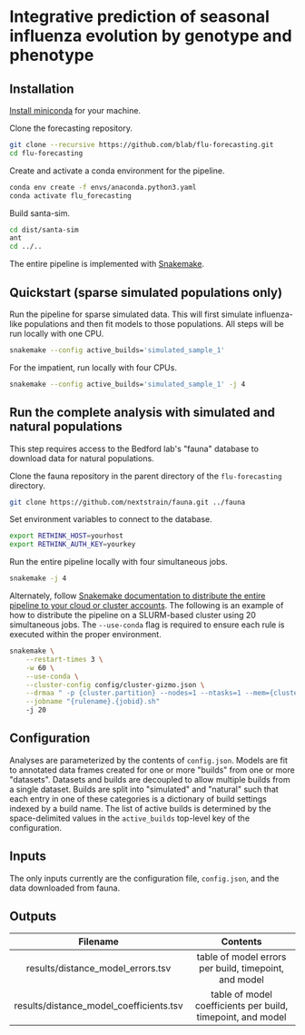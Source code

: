 # Integrative prediction of seasonal influenza evolution by genotype and phenotype

## Installation

[Install miniconda](https://conda.io/miniconda.html) for your machine.

Clone the forecasting repository.

```bash
git clone --recursive https://github.com/blab/flu-forecasting.git
cd flu-forecasting
```

Create and activate a conda environment for the pipeline.

```bash
conda env create -f envs/anaconda.python3.yaml
conda activate flu_forecasting
```

Build santa-sim.

```bash
cd dist/santa-sim
ant
cd ../..
```

The entire pipeline is implemented with [Snakemake](https://snakemake.readthedocs.io/en/stable/).

## Quickstart (sparse simulated populations only)

Run the pipeline for sparse simulated data.
This will first simulate influenza-like populations and then fit models to those populations.
All steps will be run locally with one CPU.

```bash
snakemake --config active_builds='simulated_sample_1'
```

For the impatient, run locally with four CPUs.

```bash
snakemake --config active_builds='simulated_sample_1' -j 4
```

## Run the complete analysis with simulated and natural populations

This step requires access to the Bedford lab's "fauna" database to download data for natural populations.

Clone the fauna repository in the parent directory of the `flu-forecasting` directory.

```bash
git clone https://github.com/nextstrain/fauna.git ../fauna
```

Set environment variables to connect to the database.

```bash
export RETHINK_HOST=yourhost
export RETHINK_AUTH_KEY=yourkey
```

Run the entire pipeline locally with four simultaneous jobs.

```bash
snakemake -j 4
```

Alternately, follow [Snakemake documentation to distribute the entire pipeline to your cloud or cluster accounts](https://snakemake.readthedocs.io/en/stable/executing/cluster-cloud.html).
The following is an example of how to distribute the pipeline on a SLURM-based cluster using 20 simultaneous jobs.
The `--use-conda` flag is required to ensure each rule is executed within the proper environment.

```bash
snakemake \
    --restart-times 3 \
    -w 60 \
    --use-conda \
    --cluster-config config/cluster-gizmo.json \
    --drmaa " -p {cluster.partition} --nodes=1 --ntasks=1 --mem={cluster.memory} --cpus-per-task={cluster.cores} --tmp={cluster.disk} --time={cluster.time}" \
    --jobname "{rulename}.{jobid}.sh"
    -j 20
```

## Configuration

Analyses are parameterized by the contents of `config.json`.
Models are fit to annotated data frames created for one or more "builds" from one or more "datasets".
Datasets and builds are decoupled to allow multiple builds from a single dataset.
Builds are split into "simulated" and "natural" such that each entry in one of these categories is a dictionary of build settings indexed by a build name.
The list of active builds is determined by the space-delimited values in the `active_builds` top-level key of the configuration.

## Inputs

The only inputs currently are the configuration file, `config.json`, and the data downloaded from fauna.

## Outputs

| Filename | Contents |
|:---:|:---:|
| results/distance_model_errors.tsv | table of model errors per build, timepoint, and model |
| results/distance_model_coefficients.tsv | table of model coefficients per build, timepoint, and model |
